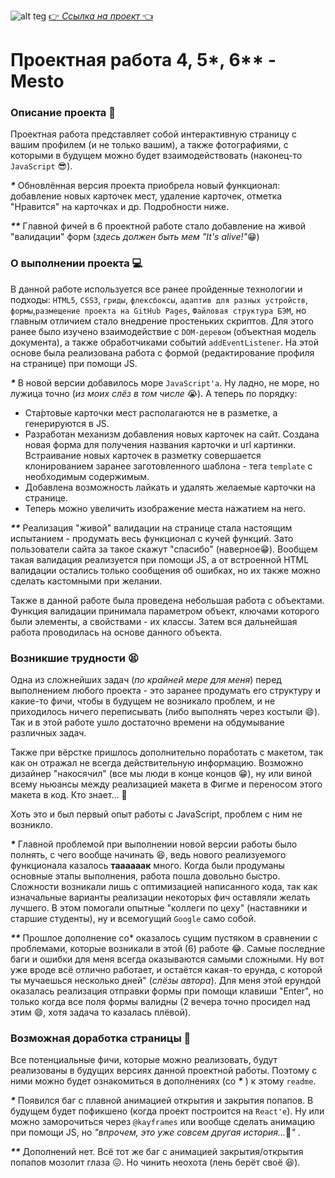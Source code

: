 ![alt teg](https://imageup.ru/img15/4254697/bez-imeni.jpg)
[:point_right: _Ссылка на проект_ :point_left:](https://ezzzkryak.github.io/mesto/)

# Проектная работа 4, 5*, 6** - Mesto
### Описание проекта :book:
Проектная работа представляет собой интерактивную страницу с вашим профилем (и не только вашим), а также фотографиями, с которыми в будущем можно будет взаимодействовать (наконец-то `JavaScript` :sunglasses:).

___*___ Обновлённая версия проекта приобрела новый функционал: добавление новых карточек мест, удаление карточек, отметка "Нравится" на карточках и др. Подробности ниже.

___**___ Главной фичей в 6 проектной работе стало добавление на живой "валидации" форм (_здесь должен быть мем "It's alive!"_:grin:)

### О выполнении проекта :computer:
В данной работе используется все ранее пройденные технологии и подходы: `HTML5`, `CSS3`, `гриды`, `флексбоксы`, `адаптив для разных устройств`, `формы`,`размещение проекта на GitHub Pages`, `Файловая структура БЭМ`, но главным отличием стало внедрение простеньких скриптов. Для этого ранее было изучено взаимодействие с `DOM-деревом` (объектная модель документа), а также обработчиками событий `addEventListener`. На этой основе была реализована работа с формой (редактирование профиля на странице) при помощи JS.

___*___ В новой версии добавилось море `JavaScript'а`. Ну ладно, не море, но лужица точно (_из моих слёз в том числе_ :sob:). А теперь по порядку:
* Ста́ртовые карточки мест располагаются не в разметке, а генерируются в JS.
* Разработан механизм добавления новых карточек на сайт. Создана новая форма для получения названия карточки и url картинки. Встраивание новых карточек в разметку совершается клонированием заранее заготовленного шаблона - тега `template` с необходимым содержимым.
* Добавлена возможность лайкать и удалять желаемые карточки на странице.
* Теперь можно увеличить изображение места нажатием на него.

___**___ Реализация "живой" валидации на странице стала настоящим испытанием - продумать весь функционал с кучей функций. Зато пользователи сайта за такое скажут "спасибо" (наверное:grin:). Вообщем такая валидация реализуется при помощи JS, а от встроенной HTML валидации остались только сообщения об ошибках, но их также можно сделать кастомными при желании.

Также в данной работе была проведена небольшая работа с объектами. Функция валидации принимала параметром объект, ключами которого были элементы, а свойствами - их классы. Затем вся дальнейшая работа проводилась на основе данного объекта.

### Возникшие трудности :tired_face:
Одна из сложнейших задач (_по крайней мере для меня_) перед выполнением любого проекта - это заранее продумать его структуру и какие-то фичи, чтобы в будущем не возникало проблем, и не приходилось ничего переписывать (либо выполнять через костыли :smile:). Так и в этой работе ушло достаточно времени на обдумывание различных задач.

Также при вёрстке пришлось дополнительно поработать с макетом, так как он отражал не всегда действительную информацию. Возможно дизайнер "накосячил" (все мы люди в конце концов :grin:), ну или виной всему ньюансы между реализацией макета в Фигме и переносом этого макета в код. Кто знает... :thinking:

Хоть это и был первый опыт работы с JavaScript, проблем с ним не возникло.


___*___ Главной проблемой при выполнении новой версии работы было полнять, с чего вообще начинать :laughing:, ведь нового реализуемого функционала казалось **таааааак** много. Когда были продуманы основные этапы выполнения, работа пошла довольно быстро. Сложности возникали лишь с оптимизацией написанного кода, так как изначальные варианты реализации некоторых фич оставляли желать лучшего. В этом помогали опытные "коллеги по цеху" (наставники и старшие студенты), ну и всемогущий `Google` само собой.

___**___ Прошлое дополнение со*  оказалось сущим пустяком в сравнении с проблемами, которые возникали в этой (6) работе :joy:. Самые последние баги и ошибки для меня всегда оказываются самыми сложными. Ну вот уже вроде всё отлично работает, и остаётся какая-то ерунда, с которой ты мучаешься несколько дней" (_слёзы автора_). Для меня этой ерундой оказалась реализация отправки формы при помощи клавиши "Enter", но только когда все поля формы валидны (2 вечера точно просидел над этим :smile:, хотя задача то казалась плёвой).

### Возможная доработка страницы :wrench:
Все потенциальные фичи, которые можно реализовать, будут реализованы в будущих версиях данной проектной работы. Поэтому с ними можно будет ознакомиться в дополнениях (со ___*___ ) к этому `readme`.

___*___ Появился баг с плавной анимацией открытия и закрытия попапов. В будущем будет пофикшено (когда проект построится на `React'е`). Ну или можно заморочиться через `@kayframes` или вообще сделать анимацию при помощи JS, но _"впрочем, это уже совсем другая история..._:man:_"_ .

___**___ Дополнений нет. Всё тот же баг с анимацией закрытия/открытия попапов мозолит глаза :confounded:. Но чинить неохота (лень берёт своё :satisfied:).
